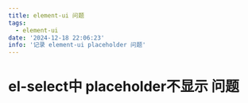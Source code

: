 ```yaml
---
title: element-ui 问题
tags:
  - element-ui
date: '2024-12-18 22:06:23'
info: '记录 element-ui placeholder 问题'
---
```


# el-select中 placeholder不显示 问题
